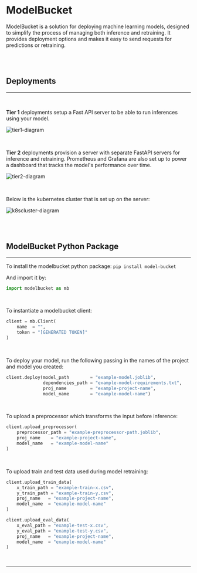 # ModelBucket

ModelBucket is a solution for deploying machine learning models, designed to simplify the process of managing both inference and retraining. It provides deployment options and makes it easy to send requests for predictions or retraining.

</br></br>
## Deployments
---
</br>

**Tier 1** deployments setup a Fast API server to be able to run inferences using your model.

![tier1-diagram](https://github.com/user-attachments/assets/3fedaa89-ef8e-407e-a80e-8a772efbafd9)

</br>

**Tier 2** deployments provision a server with separate FastAPI servers for inference and retraining. Prometheus and Grafana are also set up to power a dashboard that tracks the model's performance over time.

![tier2-diagram](https://github.com/user-attachments/assets/db5283f0-2525-4112-98b7-f6b4b7c4038e)

</br>

Below is the kubernetes cluster that is set up on the server:

![k8scluster-diagram](https://github.com/user-attachments/assets/5aff1444-a6aa-4762-a52f-73aa119272fc)

</br></br>

## ModelBucket Python Package
---

To install the modelbucket python package:
`pip install model-bucket`

And import it by:
```py
import modelbucket as mb
```

</br>

To instantiate a modelbucket client:
```py
client = mb.Client(
    name  = "",
    token = "[GENERATED TOKEN]"
)
```

</br>

To deploy your model, run the following passing in the names of the project and model you created:
```py
client.deploy(model_path        = "example-model.joblib",
              dependencies_path = "example-model-requirements.txt",
              proj_name         = "example-project-name",
              model_name        = "example-model-name")
```

</br>

To upload a preprocessor which transforms the input before inference:
```py
client.upload_preprocessor(
    preprocessor_path = "example-preprocessor-path.joblib",
    proj_name    = "example-project-name",
    model_name   = "example-model-name"
)
```

</br>

To upload train and test data used during model retraining:
```py
client.upload_train_data(
    x_train_path = "example-train-x.csv",
    y_train_path = "example-train-y.csv",
    proj_name   = "example-project-name",
    model_name  = "example-model-name"
)

client.upload_eval_data(
    x_eval_path = "example-test-x.csv",
    y_eval_path = "example-test-y.csv",
    proj_name   = "example-project-name",
    model_name  = "example-model-name"
)
```

</br>

---


